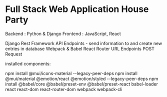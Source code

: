 # Full Stack Web Application House Party

Backend : Python & Django 
Frontend : JavaScript, React

Django Rest Framework
API Endpoints - send information to and create new entries in database
Webpack & Babel
React Router
URL Endpoints
POST Request

installed components:

npm install @mui/icons-material --legacy-peer-deps
npm install @mui/material @emotion/react @emotion/styled --legacy-peer-deps
npm install @babel/core @babel/preset-env @babel/preset-react babel-loader react react-dom react-router-dom webpack webpack-cli





